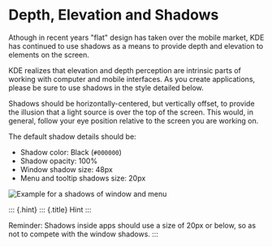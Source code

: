 Depth, Elevation and Shadows
============================

Athough in recent years \"flat\" design has taken over the mobile
market, KDE has continued to use shadows as a means to provide depth and
elevation to elements on the screen.

KDE realizes that elevation and depth perception are intrinsic parts of
working with computer and mobile interfaces. As you create applications,
please be sure to use shadows in the style detailed below.

Shadows should be horizontally-centered, but vertically offset, to
provide the illusion that a light source is over the top of the screen.
This would, in general, follow your eye position relative to the screen
you are working on.

The default shadow details should be:

-   Shadow color: Black (`#000000`)
-   Shadow opacity: 100%
-   Window shadow size: 48px
-   Menu and tooltip shadows size: 20px

![Example for a shadows of window and menu](/img/Shadows_with_background.png)

::: {.hint}
::: {.title}
Hint
:::

Reminder: Shadows inside apps should use a size of 20px or below, so as
not to compete with the window shadows.
:::
